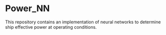 # Power_NN
This repository contains an implementation of neural networks to determine ship effective power at operating conditions.

